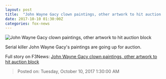 ```yaml
---
layout: post
title:  "John Wayne Gacy clown paintings, other artwork to hit auction block"
date: 2017-10-10 01:30:00Z
categories: fox-news
---
```


![John Wayne Gacy clown paintings, other artwork to hit auction block](http://a57.foxnews.com/images.foxnews.com/content/fox-news/world/2017/10/09/john-wayne-gacy-clown-paintings-other-artwork-to-hit-auction-block/_jcr_content/article-text/article-par-2/inline_spotlight_ima/image.img.jpg/612/344/1507590894439.jpg?ve=1&tl=1)

Serial killer John Wayne Gacy's paintings are going up for auction.


Full story on F3News: [John Wayne Gacy clown paintings, other artwork to hit auction block](http://www.f3nws.com/n/SrnUaG)

> Posted on: Tuesday, October 10, 2017 1:30:00 AM
